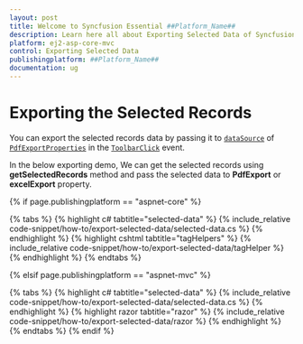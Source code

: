 ```yaml
---
layout: post
title: Welcome to Syncfusion Essential ##Platform_Name##
description: Learn here all about Exporting Selected Data of Syncfusion Essential ##Platform_Name## widgets based on HTML5 and jQuery.
platform: ej2-asp-core-mvc
control: Exporting Selected Data
publishingplatform: ##Platform_Name##
documentation: ug
---
```



# Exporting the Selected Records

You can export the selected records data by passing it to [`dataSource`](https://ej2.syncfusion.com/documentation/api/grid/pdfExportProperties/#datasource) of [`PdfExportProperties`](https://ej2.syncfusion.com/documentation/api/grid/pdfExportProperties/#pdfexportproperties) in the [`ToolbarClick`](https://help.syncfusion.com/cr/aspnetcore-js2/Syncfusion.EJ2.Grids.Grid.html#Syncfusion_EJ2_Grids_Grid_ToolbarClick) event.

In the below exporting demo, We can get the selected records using **getSelectedRecords** method and pass the selected data to **PdfExport** or **excelExport** property.

{% if page.publishingplatform == "aspnet-core" %}

{% tabs %}
{% highlight c# tabtitle="selected-data" %}
{% include_relative code-snippet/how-to/export-selected-data/selected-data.cs %}
{% endhighlight %}
{% highlight cshtml tabtitle="tagHelpers" %}
{% include_relative code-snippet/how-to/export-selected-data/tagHelper %}
{% endhighlight %}
{% endtabs %}

{% elsif page.publishingplatform == "aspnet-mvc" %}

{% tabs %}
{% highlight c# tabtitle="selected-data" %}
{% include_relative code-snippet/how-to/export-selected-data/selected-data.cs %}
{% endhighlight %}
{% highlight razor tabtitle="razor" %}
{% include_relative code-snippet/how-to/export-selected-data/razor %}
{% endhighlight %}
{% endtabs %}
{% endif %}

